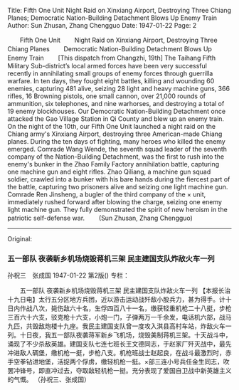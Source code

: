 Title: Fifth One Unit Night Raid on Xinxiang Airport, Destroying Three Chiang Planes; Democratic Nation-Building Detachment Blows Up Enemy Train
Author: Sun Zhusan, Zhang Chengguo
Date: 1947-01-22
Page: 2

　　Fifth One Unit
　　Night Raid on Xinxiang Airport, Destroying Three Chiang Planes
　　Democratic Nation-Building Detachment Blows Up Enemy Train
　　[This dispatch from Changzhi, 19th] The Taihang Fifth Military Sub-district’s local armed forces have been very successful recently in annihilating small groups of enemy forces through guerrilla warfare. In ten days, they fought eight battles, killing and wounding 60 enemies, capturing 481 alive, seizing 28 light and heavy machine guns, 366 rifles, 16 Browning pistols, one small cannon, over 21,000 rounds of ammunition, six telephones, and nine warhorses, and destroying a total of 19 enemy blockhouses. Our Democratic Nation-Building Detachment once attacked the Gao Village Station in Qi County and blew up an enemy train. On the night of the 10th, our Fifth One Unit launched a night raid on the Chiang army's Xinxiang Airport, destroying three American-made Chiang planes. During the ten days of fighting, many heroes who killed the enemy emerged. Comrade Wang Wende, the seventh squad leader of the seventh company of the Nation-Building Detachment, was the first to rush into the enemy's bunker in the Zhao Family Factory annihilation battle, capturing one machine gun and eight rifles. Zhao Qiliang, a machine gun squad soldier, crawled into a bunker with his bare hands during the fiercest part of the battle, capturing two prisoners alive and seizing one light machine gun. Comrade Ren Jinsheng, a bugler of the third company of the × unit, immediately rushed forward after blowing the charge, seizing one enemy light machine gun. They fully demonstrated the spirit of new heroism in the patriotic self-defense war.
　　(Sun Zhusan, Zhang Chengguo)



<hr /> 

Original: 


### 五一部队  夜袭新乡机场烧毁蒋机三架  民主建国支队炸敌火车一列
孙祝三　张成国
1947-01-22
第2版()
专栏：

　　五一部队
    夜袭新乡机场烧毁蒋机三架
    民主建国支队炸敌火车一列
    【本报长治十九日电】太行五分区地方兵团，近以游击运动战歼敌小股兵力，甚为得手。计十日内作战八次，毙伤敌六十名，生俘四百八十一名，缴获轻重机枪二十八挺，步枪三百六十六支，驳克枪十六支，小炮一门，子弹两万一千余发，电话机六部，战马九匹，共毁敌炮楼十九座。我民主建国支队曾一度攻入淇县高村车站，炸敌火车一列。十日夜，我五一部队夜袭蒋军新乡飞机场，烧毁美制蒋机三架。十天战斗中，涌现了不少杀敌英雄。建国支队七连七班长王文德同志，于赵家厂歼灭战中，最先冲进敌人碉堡，缴机枪一挺，步枪八支。机枪班战士赵起良，在战斗最激烈时，赤手空拳钻进地堡，活捉两个俘虏，缴轻机枪一挺。×部三连小号兵任金生同志，吹罢冲锋号，即直冲过去，夺取敌轻机枪一挺。充分表现了爱国自卫战中新英雄主义的气慨。
        （孙祝三、张成国）
